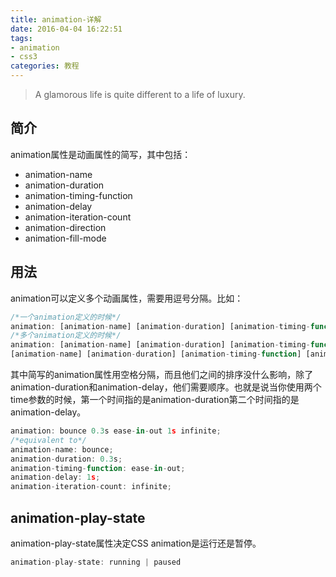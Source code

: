 ```yaml
---
title: animation-详解
date: 2016-04-04 16:22:51
tags:
- animation
- css3
categories: 教程
---
```

>A glamorous life is quite different to a life of luxury.

## 简介 
animation属性是动画属性的简写，其中包括：
- animation-name
- animation-duration
- animation-timing-function
- animation-delay
- animation-iteration-count
- animation-direction
- animation-fill-mode

## 用法
animation可以定义多个动画属性，需要用逗号分隔。比如： 
```javascript
/*一个animation定义的时候*/
animation: [animation-name] [animation-duration] [animation-timing-function] [animation-delay] [animation-iteration-count] [animation-fill-mode];
/*多个animation定义的时候*/
animation: [animation-name] [animation-duration] [animation-timing-function] [animation-delay] [animation-iteration-count] [animation-fill-mode],
[animation-name] [animation-duration] [animation-timing-function] [animation-delay] [animation-iteration-count] [animation-fill-mode];
```
其中简写的animation属性用空格分隔，而且他们之间的排序没什么影响，除了animation-duration和animation-delay，他们需要顺序。也就是说当你使用两个time参数的时候，第一个时间指的是animation-duration第二个时间指的是animation-delay。

```javascript
animation: bounce 0.3s ease-in-out 1s infinite;
/*equivalent to*/
animation-name: bounce;
animation-duration: 0.3s;
animation-timing-function: ease-in-out;
animation-delay: 1s;
animation-iteration-count: infinite;
```

## animation-play-state
animation-play-state属性决定CSS animation是运行还是暂停。
```javascript
animation-play-state: running | paused
```